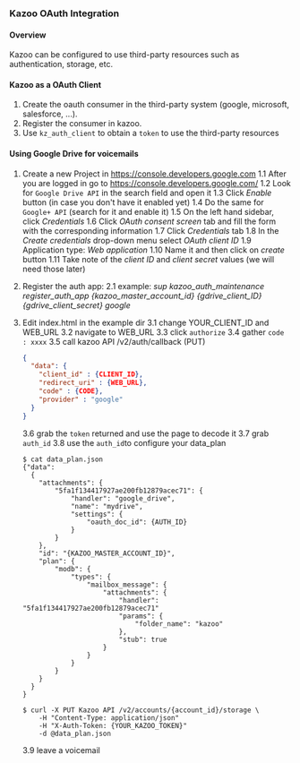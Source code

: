 ### Kazoo OAuth Integration

#### Overview

Kazoo can be configured to use third-party resources such as authentication, storage, etc.

#### Kazoo as a OAuth Client

1. Create the oauth consumer in the third-party system (google, microsoft, salesforce, ...).
2. Register the consumer in kazoo.
3. Use `kz_auth_client` to obtain a `token` to use the third-party resources

#### Using Google Drive for voicemails

1. Create a new Project in https://console.developers.google.com
   1.1 After you are logged in go to https://console.developers.google.com/
   1.2 Look for `Google Drive API` in the search field and open it
   1.3 Click *Enable* button (in case you don't have it enabled yet)
   1.4 Do the same for `Google+ API` (search for it and enable it)
   1.5 On the left hand sidebar, click *Credentials*
   1.6 Click *OAuth consent screen* tab and fill the form with the corresponding information
   1.7 Click *Credentials* tab
   1.8 In the *Create credentials* drop-down menu select *OAuth client ID*
   1.9 Application type: *Web application*
   1.10 Name it and then click on *create* button
   1.11 Take note of the *client ID* and *client secret* values (we will need those later)

2. Register the auth app:
   2.1 example: *sup kazoo_auth_maintenance register_auth_app {kazoo_master_account_id} {gdrive_client_ID} {gdrive_client_secret} google*

3. Edit index.html in the example dir
   3.1 change YOUR_CLIENT_ID and WEB_URL
   3.2 navigate to WEB_URL
   3.3 click `authorize`
   3.4 gather `code : xxxx`
   3.5 call kazoo API /v2/auth/callback (PUT)
   ```json
   {
     "data": {
       "client_id" : {CLIENT_ID},
       "redirect_uri" : {WEB_URL},
       "code" : {CODE},
       "provider" : "google"
     }
   }
   ```

   3.6 grab the `token` returned and use the page to decode it
   3.7 grab `auth_id`
   3.8 use the `auth_id`to configure your data_plan
   ```
   $ cat data_plan.json
   {"data":
     {
       "attachments": {
           "5fa1f134417927ae200fb12879acec71": {
               "handler": "google_drive",
               "name": "mydrive",
               "settings": {
                   "oauth_doc_id": {AUTH_ID}
               }
           }
       },
       "id": "{KAZOO_MASTER_ACCOUNT_ID}",
       "plan": {
           "modb": {
               "types": {
                   "mailbox_message": {
                       "attachments": {
                           "handler": "5fa1f134417927ae200fb12879acec71"
                           "params": {
                               "folder_name": "kazoo"
                           },
                           "stub": true
                       }
                   }
               }
           }
       }
     }
   }

   $ curl -X PUT Kazoo API /v2/accounts/{account_id}/storage \
       -H "Content-Type: application/json"
       -H "X-Auth-Token: {YOUR_KAZOO_TOKEN}"
       -d @data_plan.json
   ```

   3.9 leave a voicemail
